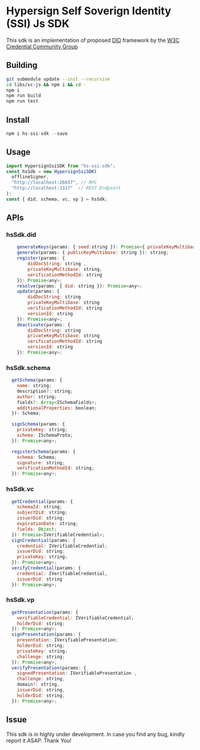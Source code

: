 # Hypersign Self Soverign Identity (SSI) Js SDK

This sdk is an implementation of proposed [DID](https://www.w3.org/TR/did-core/) framework by the [W3C Credential Community Group](https://w3c-ccg.github.io/)

## Building

```sh
git submodule update --init --recursive
cd libs/vc-js && npm i && cd -
npm i
npm run build
npm run test
```

## Install

```js
npm i hs-ssi-sdk --save
```

## Usage

```js
import HypersignSsiSDK from "hs-ssi-sdk";
const hsSdk = new HypersignSsiSDK(
  offlineSigner,
  "http://localhost:26657", // RPC
  "http://localhost:1317"  // REST Endpoint
);
const { did, schema, vc, vp } = hsSdk;
```

## APIs

### hsSdk.did

```js
    generateKeys(params: { seed:string }): Promise<{ privateKeyMultibase: string, publicKeyMultibase: string }>;
    generate(params: { publicKeyMultibase: string }): string;
    register(params: { 
        didDocString: string , 
        privateKeyMultibase: string, 
        verificationMethodId: string 
    }): Promise<any>;
    resolve(params: { did: string }): Promise<any>;
    update(params: { 
        didDocString: string
        privateKeyMultibase: string
        verificationMethodId: string
        versionId: string 
    }): Promise<any>;
    deactivate(params: { 
        didDocString: string
        privateKeyMultibase: string
        verificationMethodId: string
        versionId: string 
    }): Promise<any>;
```

### hsSdk.schema

```js
  getSchema(params: {
    name: string;
    description?: string;
    author: string;
    fields?: Array<ISchemaFields>;
    additionalProperties: boolean;
  }): Schema;

  signSchema(params: {
    privateKey: string;
    schema: ISchemaProto;
  }): Promise<any>;

  registerSchema(params: {
    schema: Schema;
    signature: string;
    verificationMethodId: string;
  }): Promise<any>;

```

### hsSdk.vc

```js
  getCredential(params: {
    schemaId: string;
    subjectDid: string;
    issuerDid: string;
    expirationDate: string;
    fields: Object;
  }): Promise<IVerifiableCredential>;
  signCredential(params: {
    credential: IVerifiableCredential;
    issuerDid: string;
    privateKey: string;
  }): Promise<any>;
  verifyCredential(params: { 
    credential: IVerifiableCredential,
    issuerDid: string
  }): Promise<any>;
```

### hsSdk.vp

```js
  getPresentation(params: {
    verifiableCredential: IVerifiableCredential;
    holderDid: string;
  }): Promise<any>;
  signPresentation(params: {
    presentation: IVerifiablePresentation;
    holderDid: string;
    privateKey: string;
    challenge: string;
  }): Promise<any>;
  verifyPresentation(params: {
    signedPresentation: IVerifiablePresentation ,
    challenge: string,
    domain?: string,
    issuerDid: string,
    holderDid: string,
  }): Promise<any>;

```

## Issue

This sdk is in highly under development. In case you find any bug, kindly report it ASAP. Thank You!
